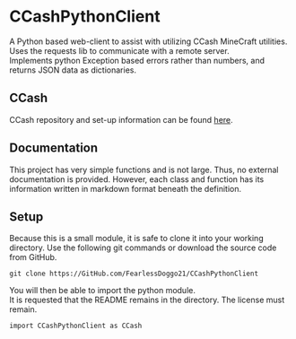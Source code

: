 # CCashPythonClient
A Python based web-client to assist with utilizing CCash MineCraft
utilities. \
Uses the requests lib to communicate with a remote server. \
Implements python Exception based errors rather than numbers, and
returns JSON data as dictionaries.

## CCash
CCash repository and set-up information can be found
[here](https://GitHub.com/EntireTwix/CCash).

## Documentation
This project has very simple functions and is not large. Thus, no
external documentation is provided. However, each class and function
has its information written in markdown format beneath the
definition.

## Setup
Because this is a small module, it is safe to clone it into your
working directory. Use the following git commands or download
the source code from GitHub.

`git clone https://GitHub.com/FearlessDoggo21/CCashPythonClient`

You will then be able to import the python module. \
It is requested that the README remains in the directory. The license
must remain.

`import CCashPythonClient as CCash`

